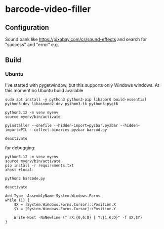 # barcode-video-filler

## Configuration
Sound bank like https://pixabay.com/cs/sound-effects and search for "success" and "error" e.g.

## Build
### Ubuntu
I've started with pygetwindow, but this supports only Windows windows. At this moment no Ubuntu build available

```shell
sudo apt install -y python3 python3-pip libzbar0 build-essential python3-dev libasound2-dev python3-tk python3-pyqt6

python3.12 -m venv myenv
source myenv/bin/activate

pyinstaller --onefile --hidden-import=pyzbar.pyzbar --hidden-import=PIL --collect-binaries pyzbar barcod.py

deactivate
```
for debugging:
```shell
python3.12 -m venv myenv
source myenv/bin/activate
pip install -r requirements.txt
xhost +local:

python3 barcode.py

deactivate
```

```shell
Add-Type -AssemblyName System.Windows.Forms
while (1) {
    $X = [System.Windows.Forms.Cursor]::Position.X
    $Y = [System.Windows.Forms.Cursor]::Position.Y

    Write-Host -NoNewline ("`rX:{0,6:D} | Y:{1,6:D}" -f $X,$Y)
}
```
